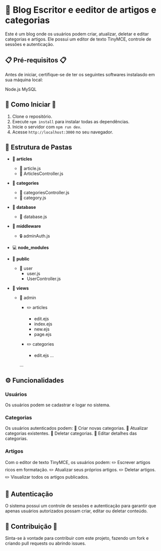 # 📝 Blog Escritor e eeditor de artigos e categorias

Este é um blog onde os usuários podem criar, atualizar, deletar e editar categorias e artigos. Ele possui um editor de texto TinyMCE, controle de sessões e autenticação.

## 📋 Pré-requisitos 📋

Antes de iniciar, certifique-se de ter os seguintes softwares instalasdo em sua máquina local:

Node.js
MySQL

## 🚀 Como Iniciar 🚀

1. Clone o repositório.
2. Execute `npm install` para instalar todas as dependências.
3. Inicie o servidor com `npm run dev`.
4. Acesse `http://localhost:3000` no seu navegador.


## 📂 Estrutura de Pastas

- 📁 **articles**
  - 📄 article.js
  - 📄 ArticlesController.js
  
- 📁 **categories**
  - 📄 categoriesController.js
  - 📄 category.js
  
- 📁 **database**
  - 📄 database.js
  
- 📁 **middleware**
  - 🔒 adminAuth.js
  
- 💻 **node_modules**

- 👥 **public**
  - 👤 user
    - user.js
    - UserController.js
    
- 👀 **views**
  - 🔐 admin
    - ✏️ articles 
      - edit.ejs 
      - index.ejs 
      - new.ejs 
      - page.ejs
      
    - ✏️ categories 
      - edit.ejs 
      ...
      
    ...
    
## ⚙️ Funcionalidades

### Usuários

Os usuários podem se cadastrar e logar no sistema.

### Categorias 

Os usuários autenticados podem:
🔹 Criar novas categorias.
🔹 Atualizar categorias existentes.
🔹 Deletar categorias.
🔹 Editar detalhes das categorias.

### Artigos 

Com o editor de texto TinyMCE, os usuários podem:
✏️ Escrever artigos ricos em formatação.
✏️ Atualizar seus próprios artigos.
✏️ Deletar artigos.
✏️ Visualizar todos os artigos publicados.

## 🔐 Autenticação 

O sistema possui um  controle de sessões e autenticação para garantir que apenas usuários autorizados possam criar, editar ou deletar conteúdo.

## 🤝 Contribuição 🤝

Sinta-se à vontade para contribuir com este projeto, fazendo um fork e criando pull requests ou abrindo issues.
